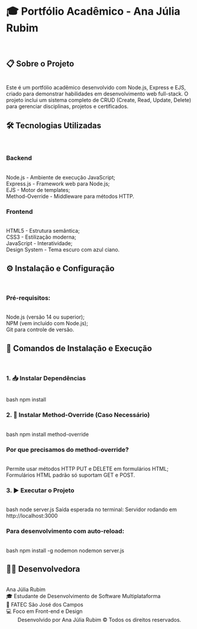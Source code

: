 <h1>🎓 Portfólio Acadêmico - Ana Júlia Rubim</h1>
<br>
<h2>📋 Sobre o Projeto</h2>
<br>
Este é um portfólio acadêmico desenvolvido com Node.js, Express e EJS, criado para demonstrar habilidades em desenvolvimento web full-stack. O projeto inclui um sistema completo de CRUD (Create, Read, Update, Delete) para gerenciar disciplinas, projetos e certificados.
<br>
<h2>🛠 Tecnologias Utilizadas</h2>
<br>
<h3>Backend</h3>
<br>
Node.js - Ambiente de execução JavaScript;
<br>
Express.js - Framework web para Node.js;
<br>
EJS - Motor de templates;
<br>
Method-Override - Middleware para métodos HTTP.
<br>
<h3>Frontend</h3>
<br>
HTML5 - Estrutura semântica;
<br>
CSS3 - Estilização moderna;
<br>
JavaScript - Interatividade;
<br>
Design System - Tema escuro com azul ciano.
<br>

<h2>⚙️ Instalação e Configuração</h2>
<br>
<h3>Pré-requisitos:</h3>
<br>
Node.js (versão 14 ou superior);
<br>
NPM (vem incluído com Node.js);
<br>
Git para controle de versão.
<br>
<h2>🚀 Comandos de Instalação e Execução</h2>
<br>
<h3>1. 📥 Instalar Dependências</h3>
<br>
bash
npm install
<br>
<h3>2. 🔧 Instalar Method-Override (Caso Necessário)</h3>
<br>
bash
npm install method-override
<br>
<h3>Por que precisamos do method-override?</h3>
<br>
Permite usar métodos HTTP PUT e DELETE em formulários HTML;
<br>
Formulários HTML padrão só suportam GET e POST.
<br>
<h3>3. ▶️ Executar o Projeto</h3>
<br>
bash
node server.js
Saída esperada no terminal: Servidor rodando em http://localhost:3000
<br>

<h3>Para desenvolvimento com auto-reload:</h3>
<br>
bash
npm install -g nodemon
nodemon server.js
<br>
<h2>👩‍💻 Desenvolvedora</h2>
<br>
Ana Júlia Rubim
<br>
🎓 Estudante de Desenvolvimento de Software Multiplataforma
<br>
🏫 FATEC São José dos Campos
<br>
💻 Foco em Front-end e Design
<br>

<div align="center">
Desenvolvido por Ana Júlia Rubim © Todos os direitos reservados.
</div>
